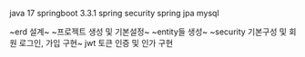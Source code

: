 java 17
springboot 3.3.1
spring security
spring jpa
mysql


~erd 설계~
~프로젝트 생성 및 기본설정~
~entity들 생성~
~security 기본구성 및 회원 로그인, 가입 구현~
jwt 토큰 인증 및 인가 구현
